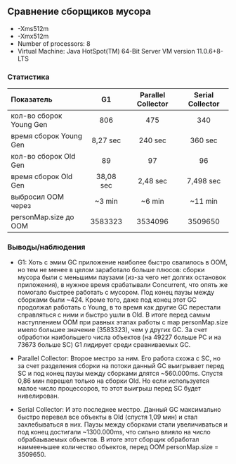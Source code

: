 ## Сравнение сборщиков мусора
* -Xms512m 
* -Xmx512m 
* Number of processors:  	8 
* Virtual Machine:  	Java HotSpot(TM) 64-Bit Server VM version 11.0.6+8-LTS 

### Статистика
|       Показатель      |     G1    | Parallel Collector | Serial Collector |
|:----------------------|:---------:|:------------------:|:----------------:|
|кол-во сборок Young Gen|    806    |       475          |     340          |
|время сборок Young Gen | 8,27 sec  |       240 sec      |     360 sec      |   
|кол-во сборок Old Gen  |     89    |       97           |     96           |
|время сборок Old Gen   | 38,08 sec |       2,48 sec     |    7,498 sec     |
|выбросил ООМ через     |  ~3 min   |      ~6 min        |     ~11 min       |
|personMap.size до ООМ  |  3583323  |      3534096       |    3509650       |

### Выводы/наблюдения
+ G1:
Хоть с эмим GC приложение наиболее быстро свалилось в ООМ, но тем не менее в целом заработало больше плюсов: сборки мусора были с меньшими паузами (из-за чего нет долгих остановок приложения), в нужное время срабатывали Concurrent, что опять же помогало быстрее работать с мусором.
Под конец паузы между сборками были ~424. 
Кроме того, даже под конец этот GC продолжал работать с Young, в то время как другие GC перестали справляться с ними и быстро ушли в Old.
В итоге перед самым наступлением ООМ при равных этапах работы с map personMap.size имело большее значение (3583323), чем у других GC. За счет обработки наибольшего числа объектов (на 49227 больше PC и на 73673 больше SC) G1 лидирует среди сравниваемых GC.

+ Parallel Collector:
Второе местро за ним. Его работа схожа с SC, но за счет разделения сборки на потоки данный GC выигрывает перед SC и под конец паузы между сборками длятся ~560.000ms. Спустя 0,86 мин перешел только на сборки Old.
Но если используется малое число процессоров, то этот выигрыш перед SC будет нивелирован.  

+ Serial Collector:
И это последнее местро. Данный GC максимально быстро перевел все объекты в Old (спустя 1,09 мин) и стал захлебываться в них. 
Паузы между сборками стали увеличиваться и под конец достигали ~1300.000ms, что сильно влияло на число обрабаываемых объектов. В итоге этот сборщик обработал наимееньшее количество объектов, перед ООМ personMap.size = 3509650.
